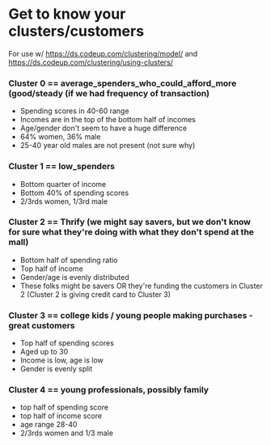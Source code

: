 # Get to know your clusters/customers

For use w/ https://ds.codeup.com/clustering/model/ and https://ds.codeup.com/clustering/using-clusters/

### Cluster 0 == average_spenders_who_could_afford_more (good/steady (if we had frequency of transaction)

- Spending scores in 40-60 range
- Incomes are in the top of the bottom half of incomes
- Age/gender don't seem to have a huge difference
- 64% women, 36% male
- 25-40 year old males are not present (not sure why)

### Cluster 1 == low_spenders

- Bottom quarter of income
- Bottom 40% of spending scores
- 2/3rds women, 1/3rd male

### Cluster 2 == Thrify (we might say savers, but we don't know for sure what they're doing with what they don't spend at the mall)

- Bottom half of spending ratio
- Top half of income
- Gender/age is evenly distributed
- These folks might be savers OR they're funding the customers in Cluster 2 (Cluster 2 is giving credit card to Cluster 3)

### Cluster 3 == college kids / young people making purchases - great customers

- Top half of spending scores
- Aged up to 30
- Income is low, age is low
- Gender is evenly split

### Cluster 4 == young professionals, possibly family

- top half of spending score
- top half of income score
- age range 28-40
- 2/3rds women and 1/3 male
